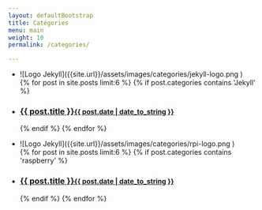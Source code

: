 ```yaml
---
layout: defaultBootstrap
title: Catégories
menu: main
weight: 10
permalink: /categories/

---
```

<div class="cardBox">
<div class="card">
<ul>
<li class="card" markdown="1">
![Logo Jekyll]({{site.url}}/assets/images/categories/jekyll-logo.png )
</li>
{% for post in site.posts limit:6 %}
{% if post.categories contains 'Jekyll' %}
<li class="card">
<h3>
<a href="{{ site.baseurl }}{{ post.url }}">{{ post.title }}<small>{{ post.date | date_to_string }}</small></a>
</h3>
</li>
{% endif %}
{% endfor %}
</ul>
</div>
<div class="card">
<ul>
<li class="card" markdown="1">
![Logo Jekyll]({{site.url}}/assets/images/categories/rpi-logo.png )
</li>
{% for post in site.posts limit:6 %}
{% if post.categories contains 'raspberry' %}
<li class="card">
<h3>
<a href="{{ site.baseurl }}{{ post.url }}">{{ post.title }}<small>{{ post.date | date_to_string }}</small></a>
</h3>
</li>
{% endif %}
{% endfor %}
</ul>
</div>
</div>
